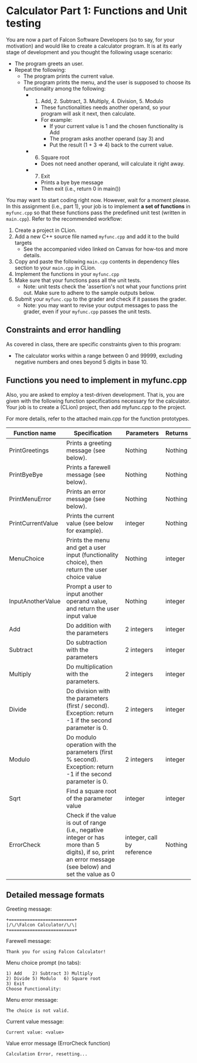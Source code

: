 # Calculator Part 1: Functions and Unit testing
You are now a part of Falcon Software Developers (so to say, for your motivation) and would like to create a calculator program. It is at its early stage of development and you thought the following usage scenario:
* The program greets an user.
* Repeat the following:
	* The program prints the current value.
	* The program prints the menu, and the user is supposed to choose its functionality among the following:
	   * 1. Add, 2. Subtract, 3. Multiply, 4. Division, 5. Modulo
		   * These functionalities needs another operand, so your program will ask it next, then calculate.
		   * For example:
			   * If your current value is 1 and the chosen functionality is Add
			   * The program asks another operand (say 3) and
			   * Put the result (1 + 3 => 4) back to the current value.
	   * 6. Square root
		   * Does not need another operand, will calculate it right away.
	   * 7. Exit
		   * Prints a bye bye message
		   * Then exit (i.e., return 0 in main())

You may want to start coding right now. However, wait for a moment please. In this assignment (i.e., part 1), your job is to implement **a set of functions** in `myfunc.cpp` so that these functions pass the predefined unit test (written in `main.cpp`). Refer to the recommended workflow:
1. Create a project in CLion.
2. Add a new C++ source file named `myfunc.cpp` and add it to the build targets
	* See the accompanied video linked on Canvas for how-tos and more details.
3. Copy and paste the following `main.cpp` contents in dependency files section to your `main.cpp` in CLion.
4. Implement the functions in your `myfunc.cpp`
5. Make sure that your functions pass all the unit tests.
	* Note: unit tests check the 'assertion's not what your functions print out. Make sure to adhere to the sample outputs below.
6. Submit your `myfunc.cpp` to the grader and check if it passes the grader.
	* Note: you may want to revise your output messages to pass the grader, even if your `myfunc.cpp` passes the unit tests.

## Constraints and error handling
As covered in class, there are specific constraints given to this program:
* The calculator works within a range between 0 and 99999, excluding negative numbers and ones beyond 5 digits in base 10.

## Functions you need to implement in myfunc.cpp
Also, you are asked to employ a test-driven development. That is, you are given with the following function specifications necessary for the calculator. Your job is to create a (CLion) project, then add myfunc.cpp to the project.

For more details, refer to the attached main.cpp for the function prototypes.

Function name | Specification | Parameters | Returns
-|-|-|-
PrintGreetings| Prints a greeting message (see below). | Nothing | Nothing
PrintByeBye | Prints a farewell message (see below). | Nothing | Nothing
PrintMenuError | Prints an error message (see below). | Nothing | Nothing
PrintCurrentValue | Prints the current value (see below for example). | integer | Nothing
MenuChoice | Prints the menu and get a user input (functionality choice), then return the user choice value | Nothing | integer
InputAnotherValue | Prompt a user to input another operand value, and return the user input value | Nothing | integer
Add | Do addition with the parameters | 2 integers | integer
Subtract| Do subtraction with the parameters | 2 integers | integer
Multiply| Do multiplication with the parameters. | 2 integers | integer
Divide| Do division with the parameters (first / second). Exception: return -1 if the second parameter is 0. | 2 integers | integer
Modulo| Do modulo operation with the parameters (first % second). Exception: return -1 if the second parameter is 0. | 2 integers | integer
Sqrt| Find a square root of the parameter value | integer | integer
ErrorCheck | Check if the value is out of range (i.e., negative integer or has more than 5 digits), if so, print an error message (see below) and set the value as 0 | integer, call by reference | Nothing

## Detailed message formats
Greeting message:
```plaintext
+=========================+
|/\/\Falcon Calculator/\/\|
+=========================+
```
Farewell message:
```plaintext
Thank you for using Falcon Calculator!
```
Menu choice prompt (no tabs):
```plaintext
1) Add    2) Subtract 3) Multiply
2) Divide 5) Modulo   6) Square root
3) Exit
Choose Functionality:
```
Menu error message:
```plaintext
The choice is not valid.
```
Current value message:
```plaintext
Current value: <value>
```
Value error message (ErrorCheck function)
```plaintext
Calculation Error, resetting...
```

